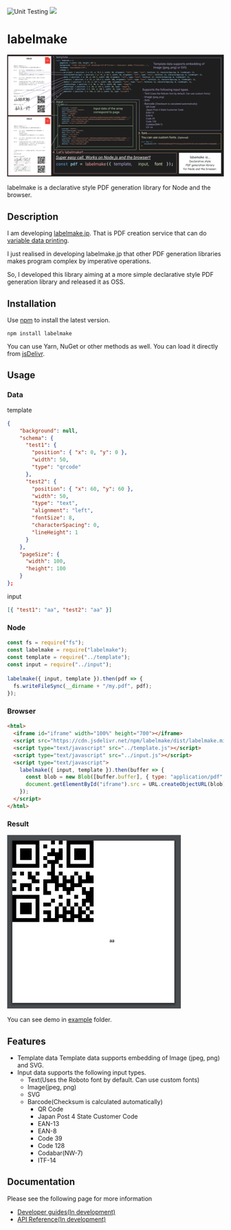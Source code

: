 ![Unit Testing](https://github.com/hand-dot/labelmake/workflows/Unit%20Testing/badge.svg)
[![](https://data.jsdelivr.com/v1/package/npm/labelmake/badge)](https://www.jsdelivr.com/package/npm/labelmake)

# labelmake

![top](./assets/readme-top.png)

labelmake is a declarative style PDF generation library for Node and the browser.  

## Description

I am developing [labelmake.jp](https://labelmake.jp/). That is PDF creation service that can do [variable data printing](https://en.wikipedia.org/wiki/Variable_data_printing).

I just realised in developing labelmake.jp that other PDF generation libraries makes program complex by imperative operations.

So, I developed this library aiming at a more simple declarative style PDF generation library and released it as OSS.

## Installation

Use [npm](https://www.npmjs.com/package/labelmake) to install the latest version.

```
npm install labelmake
```

You can use Yarn, NuGet or other methods as well. You can load it directly from [jsDelivr](https://www.jsdelivr.com/package/npm/labelmake).

## Usage

### Data

template

```json
{
    "background": null,
    "schema": {
      "test1": {
        "position": { "x": 0, "y": 0 },
        "width": 50,
        "type": "qrcode"
      },
      "test2": {
        "position": { "x": 60, "y": 60 },
        "width": 50,
        "type": "text",
        "alignment": "left",
        "fontSize": 8,
        "characterSpacing": 0,
        "lineHeight": 1
      }
    },
    "pageSize": {
      "width": 100,
      "height": 100
    }
};
```

input

```json
[{ "test1": "aa", "test2": "aa" }]
```

### Node

```js
const fs = require("fs");
const labelmake = require("labelmake");
const template = require("../template");
const input = require("../input");

labelmake({ input, template }).then(pdf => {
  fs.writeFileSync(__dirname + "/my.pdf", pdf);
});
```

### Browser

```html
<html>
  <iframe id="iframe" width="100%" height="700"></iframe>
  <script src="https://cdn.jsdelivr.net/npm/labelmake/dist/labelmake.min.js"></script>
  <script type="text/javascript" src="../template.js"></script>
  <script type="text/javascript" src="../input.js"></script>
  <script type="text/javascript">
    labelmake({ input, template }).then(buffer => {
      const blob = new Blob([buffer.buffer], { type: "application/pdf" });
      document.getElementById("iframe").src = URL.createObjectURL(blob);
    });
  </script>
</html>
```

### Result

![result](./assets/result.png)

You can see demo in [example](https://github.com/hand-dot/labelmake/tree/master/example) folder.

## Features

- Template data Template data supports embedding of Image (jpeg, png) and SVG.
- Input data supports the following input types.
  - Text(Uses the Roboto font by default. Can use custom fonts)
  - Image(jpeg, png)
  - SVG
  - Barcode(Checksum is calculated automatically)
    - QR Code
    - Japan Post 4 State Customer Code
    - EAN-13
    - EAN-8
    - Code 39
    - Code 128
    - Codabar(NW-7)
    - ITF-14

## Documentation

Please see the following page for more information

- [Developer guides(In development)](https://labelmake.jp/labelmake)
- [API Reference(In development)](https://labelmake.jp/labelmake)
